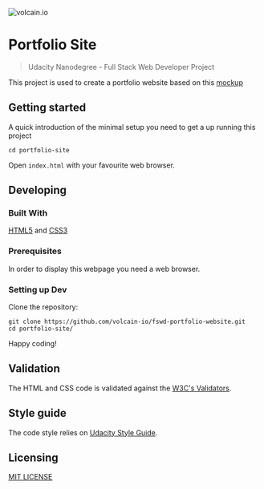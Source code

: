 ![volcain.io](https://avatars1.githubusercontent.com/u/1916665?v=4&s=400)

# Portfolio Site
> Udacity Nanodegree - Full Stack Web Developer Project

This project is used to create a portfolio website based on this [mockup](https://d17h27t6h515a5.cloudfront.net/topher/2016/August/57b22517_design-mockup-portfolio/design-mockup-portfolio.pdf)

## Getting started

A quick introduction of the minimal setup you need to get a up running this project

```shell
cd portfolio-site
```

Open `index.html` with your favourite web browser.

## Developing

### Built With
[HTML5](https://www.w3.org/TR/html5/) and [CSS3](https://www.w3.org/Style/CSS/)

### Prerequisites
In order to display this webpage you need a web browser.

### Setting up Dev
Clone the repository:

```shell
git clone https://github.com/volcain-io/fswd-portfolio-website.git
cd portfolio-site/
```

Happy coding!

## Validation
The HTML and CSS code is validated against the [W3C's Validators](http://validator.w3.org/).

## Style guide
The code style relies on [Udacity Style Guide](https://udacity.github.io/frontend-nanodegree-styleguide/).

## Licensing
[MIT LICENSE](https://github.com/volcain-io/fswd-portfolio-website/blob/master/LICENSE)
